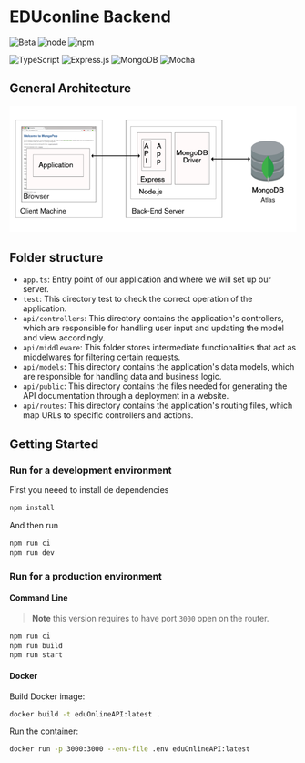# EDUconline Backend

![Beta](https://img.shields.io/badge/Status-Beta-red)
![node](https://img.shields.io/badge/node-20.x-blue)
![npm](https://img.shields.io/badge/npm-9.8.1-blue)

![TypeScript](https://img.shields.io/badge/typescript-%23007ACC.svg?style=for-the-badge&logo=typescript&logoColor=white)
![Express.js](https://img.shields.io/badge/express.js-%23404d59.svg?style=for-the-badge&logo=express&logoColor=%2361DAFB)
![MongoDB](https://img.shields.io/badge/MongoDB-%234ea94b.svg?style=for-the-badge&logo=mongodb&logoColor=white)
![Mocha](https://img.shields.io/badge/-mocha-%238D6748?style=for-the-badge&logo=mocha&logoColor=white)

## General Architecture
![Architecture](/generalArchitecture.png)



## Folder structure

- `app.ts`: Entry point of our application and where we will set up our server.
- `test`: This directory test to check the correct operation of the application.
- `api/controllers`: This directory contains the application's controllers, which are responsible for handling user input and updating the model and view accordingly.
- `api/middleware`: This folder stores intermediate functionalities that act as middelwares for filtering certain requests.
- `api/models`: This directory contains the application's data models, which are responsible for handling data and business logic.
- `api/public`: This directory contains the files needed for generating the API documentation through a deployment in a website.
- `api/routes`: This directory contains the application's routing files, which map URLs to specific controllers and actions.

## Getting Started

### Run for a development environment

First you neeed to install de dependencies

```bash
npm install
```

And then run 

```bash
npm run ci
npm run dev
```

### Run for a production environment

#### Command Line

> **Note**
> this version requires to have port `3000` open on the router.

```bash
npm run ci
npm run build
npm run start
```

#### Docker

Build Docker image:

```bash
docker build -t eduOnlineAPI:latest .
```

Run the container:

```bash
docker run -p 3000:3000 --env-file .env eduOnlineAPI:latest
```
